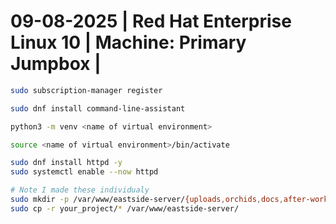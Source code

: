 # 09-08-2025 | Red Hat Enterprise Linux 10 | Machine: Primary Jumpbox |

```bash
sudo subscription-manager register
```

```bash
sudo dnf install command-line-assistant
```

```bash
python3 -m venv <name of virtual environment>
```

```bash
source <name of virtual environment>/bin/activate
```

```bash
sudo dnf install httpd -y
sudo systemctl enable --now httpd
```

```bash
# Note I made these individualy
sudo mkdir -p /var/www/eastside-server/{uploads,orchids,docs,after-work,assignments,images}
sudo cp -r your_project/* /var/www/eastside-server/
```



